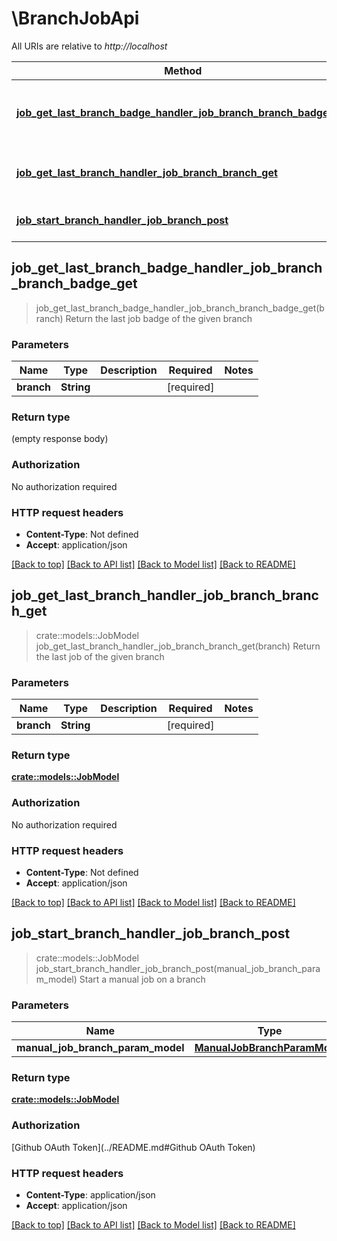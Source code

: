 # \BranchJobApi

All URIs are relative to *http://localhost*

Method | HTTP request | Description
------------- | ------------- | -------------
[**job_get_last_branch_badge_handler_job_branch_branch_badge_get**](BranchJobApi.md#job_get_last_branch_badge_handler_job_branch_branch_badge_get) | **GET** /job/branch/{branch}/badge | Return the last job badge of the given branch
[**job_get_last_branch_handler_job_branch_branch_get**](BranchJobApi.md#job_get_last_branch_handler_job_branch_branch_get) | **GET** /job/branch/{branch} | Return the last job of the given branch
[**job_start_branch_handler_job_branch_post**](BranchJobApi.md#job_start_branch_handler_job_branch_post) | **POST** /job/branch | Start a manual job on a branch



## job_get_last_branch_badge_handler_job_branch_branch_badge_get

> job_get_last_branch_badge_handler_job_branch_branch_badge_get(branch)
Return the last job badge of the given branch

### Parameters


Name | Type | Description  | Required | Notes
------------- | ------------- | ------------- | ------------- | -------------
**branch** | **String** |  | [required] |

### Return type

 (empty response body)

### Authorization

No authorization required

### HTTP request headers

- **Content-Type**: Not defined
- **Accept**: application/json

[[Back to top]](#) [[Back to API list]](../README.md#documentation-for-api-endpoints) [[Back to Model list]](../README.md#documentation-for-models) [[Back to README]](../README.md)


## job_get_last_branch_handler_job_branch_branch_get

> crate::models::JobModel job_get_last_branch_handler_job_branch_branch_get(branch)
Return the last job of the given branch

### Parameters


Name | Type | Description  | Required | Notes
------------- | ------------- | ------------- | ------------- | -------------
**branch** | **String** |  | [required] |

### Return type

[**crate::models::JobModel**](JobModel.md)

### Authorization

No authorization required

### HTTP request headers

- **Content-Type**: Not defined
- **Accept**: application/json

[[Back to top]](#) [[Back to API list]](../README.md#documentation-for-api-endpoints) [[Back to Model list]](../README.md#documentation-for-models) [[Back to README]](../README.md)


## job_start_branch_handler_job_branch_post

> crate::models::JobModel job_start_branch_handler_job_branch_post(manual_job_branch_param_model)
Start a manual job on a branch

### Parameters


Name | Type | Description  | Required | Notes
------------- | ------------- | ------------- | ------------- | -------------
**manual_job_branch_param_model** | [**ManualJobBranchParamModel**](ManualJobBranchParamModel.md) |  | [required] |

### Return type

[**crate::models::JobModel**](JobModel.md)

### Authorization

[Github OAuth Token](../README.md#Github OAuth Token)

### HTTP request headers

- **Content-Type**: application/json
- **Accept**: application/json

[[Back to top]](#) [[Back to API list]](../README.md#documentation-for-api-endpoints) [[Back to Model list]](../README.md#documentation-for-models) [[Back to README]](../README.md)

